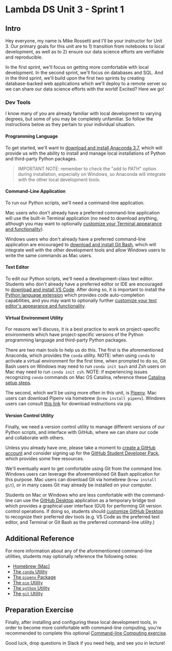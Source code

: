# Lambda DS Unit 3 - Sprint 1

## Intro

Hey everyone, my name is Mike Rossetti and I'll be your instructor for Unit 3. Our primary goals for this unit are to 1) transition from notebooks to local development, as well as to 2) ensure our data science efforts are verifiable and reproducible.

In the first sprint, we'll focus on getting more comfortable with local development. In the second sprint, we'll focus on databases and SQL. And in the third sprint, we'll build upon the first two sprints by creating database-backed web applications which we'll deploy to a remote server so we can share our data science efforts with the world! Excited? Here we go!

### Dev Tools

I know many of you are already familiar with local development to varying degrees, but some of you may be completely unfamiliar. So follow the instructions below as they pertain to your individual situation.

#### Programming Language

To get started, we'll want to [download and install Anaconda 3.7](https://www.anaconda.com/distribution/), which will provide us with the ability to install and manage local installations of Python and third-party Python packages.

> IMPORTANT NOTE: remember to check the "add to PATH" option during installation, especially on Windows, so Anaconda will integrate with the other local development tools.

#### Command-Line Application

To run our Python scripts, we'll need a command-line application.

Mac users who don't already have a preferred command-line application will use the built-in Terminal application (no need to download anything, although you may want to optionally [customize your Terminal appearance and functionality](https://github.com/prof-rossetti/intro-to-python/blob/master/exercises/command-line-computing/mac-terminal-config.md)).

Windows users who don't already have a preferred command-line application are encouraged to [download and install Git Bash](https://git-scm.com/downloads), which will integrate well with the other development tools and allow Windows users to write the same commands as Mac users.

#### Text Editor

To edit our Python scripts, we'll need a development-class text editor. Students who don't already have a preferred editor or IDE are encouraged to [download and install VS Code](https://code.visualstudio.com/). After doing so, it is important to install the [Python language extension](https://github.com/prof-rossetti/intro-to-python/blob/master/notes/devtools/vs-code.md#python-syntax-auto-completion) which provides code auto-completion capabilities, and you may want to optionally further [customize your text editor's appearance and functionality](https://github.com/prof-rossetti/intro-to-python/blob/master/notes/devtools/vs-code.md#basic-configuration).

#### Virtual Environment Utility

For reasons we'll discuss, it is a best practice to work on project-specific environments which have project-specific versions of the Python programming language and third-party Python packages.

There are two main tools to help us do this. The first is the aforementioned Anaconda, which provides the `conda` utility. NOTE: when using `conda` to activate a virtual environment for the first time, when prompted to do so, Git Bash users on Windows may need to run `conda init bash` and Zsh users on Mac may need to run `conda init zsh`. NOTE: if experiencing issues recognizing `conda` commands on Mac OS Catalina, reference these [Catalina setup steps](https://github.com/prof-rossetti/intro-to-python/issues/13).

The second, which we'll be using more often in this unit, is [Pipenv](https://pipenv.readthedocs.io/en/latest/). Mac users can download Pipenv via homebrew (`brew install pipenv`). Windows users can consult [this link](https://pipenv.readthedocs.io/en/latest/install/#pragmatic-installation-of-pipenv) for download instructions via pip.

#### Version Control Utility

Finally, we need a version control utility to manage different versions of our Python scripts, and interface with GitHub, where we can share our code and collaborate with others.

Unless you already have one, please take a moment to [create a GitHub account](https://github.com/) and consider signing up for the [GitHub Student Developer Pack](https://education.github.com/pack), which provides some free resources.

We'll eventually want to get comfortable using Git from the command line. Windows users can leverage the aforementioned Git Bash application for this purpose. Mac users can download Git via homebrew (`brew install git`), or in many cases Git may already be installed on your computer.

Students on Mac or Windows who are less comfortable with the command-line can use the [GitHub Desktop](https://desktop.github.com/) application as a temporary bridge tool which provides a graphical user interface (GUI) for performing Git version control operations. If doing so, students should [customize GitHub Desktop](https://github.com/prof-rossetti/intro-to-python/blob/master/notes/devtools/github-desktop.md#configuration) to recognize their preferred dev tools (e.g. VS Code as the preferred text editor, and Terminal or Git Bash as the preferred command-line utility.)

## Additional Reference

For more information about any of the aforementioned command-line utilities, students may optionally reference the following notes:

  + [Homebrew (Mac)](https://github.com/prof-rossetti/intro-to-python/blob/master/notes/clis/brew.md)
  + [The `conda` Utility](https://github.com/prof-rossetti/intro-to-python/blob/master/notes/clis/conda.md)
  + [The `pipenv` Package](https://github.com/prof-rossetti/intro-to-python/blob/master/notes/python/packages/pipenv.md)
  + [The `pip` Utility](https://github.com/prof-rossetti/intro-to-python/blob/master/notes/clis/pip.md)
  + [The `python` Utility](https://github.com/prof-rossetti/intro-to-python/blob/master/notes/clis/python.md)
  + [The `git` Utility](https://github.com/prof-rossetti/intro-to-python/blob/master/notes/clis/git.md)

## Preparation Exercise

Finally, after installing and configuring these local development tools, in order to become more comfortable with command-line computing, you're recommended to complete this optional [Command-line Computing exercise](https://github.com/prof-rossetti/intro-to-python/tree/master/exercises/command-line-computing).

Good luck, drop questions in Slack if you need help, and see you in lecture!
